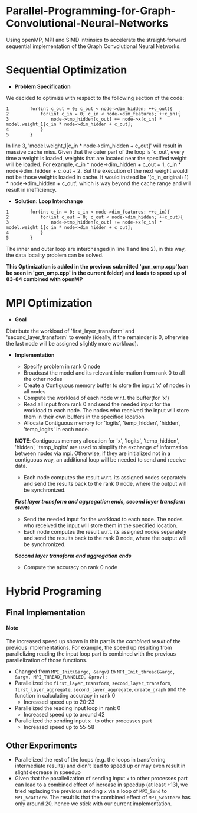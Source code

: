 # Parallel-Programming-for-Graph-Convolutional-Neural-Networks
Using openMP, MPI and SIMD intrinsics to accelerate the straight-forward sequential implementation of the Graph Convolutional Neural Networks.

# Sequential Optimization

  * **Problem Specification**

  We decided to optimize with respect to the following section of the code:

```
1        for(int c_out = 0; c_out < node->dim_hidden; ++c_out){
2            for(int c_in = 0; c_in < node->dim_features; ++c_in){
3                node->tmp_hidden[c_out] += node->x[c_in] * model.weight_1[c_in * node->dim_hidden + c_out];
4            }
5        }
```

  In line 3, 'model.weight_1[c_in * node->dim_hidden + c_out]' will result in massive cache miss.
  Given that the outer part of the loop is 'c_out', every time a weight is loaded, weights that are located near the specified weight will be loaded. For example, c_in * node->dim_hidden + c_out + 1, c_in * node->dim_hidden + c_out + 2. But the execution of the next weight would not be those weights loaded in cache. It would instead be '(c_in_original+1) * node->dim_hidden + c_out', which is way beyond the cache range and will result in inefficiency.

  * **Solution: Loop Interchange**

```
1        for(int c_in = 0; c_in < node->dim_features; ++c_in){
2            for(int c_out = 0; c_out < node->dim_hidden; ++c_out){
3                node->tmp_hidden[c_out] += node->x[c_in] * model.weight_1[c_in * node->dim_hidden + c_out];
4            }
5        }
```

  The inner and outer loop are interchanged(in line 1 and line 2), in this way, the data locality problem can be solved.

  **This Optimization is added in the previous submitted 'gcn_omp.cpp'(can be seen in 'gcn_omp.cpp' in the current folder) and leads to speed up of 83-84 combined with openMP**

# MPI Optimization

  * **Goal**
  
  Distribute the workload of 'first_layer_transform' and 'second_layer_transform' to evenly (ideally, if the remainder is 0, otherwise the last node will be assigned slightly more workload).

  * **Implementation**

    * Specify problem in rank 0 node
    * Broadcast the model and its relevant information from rank 0 to all the other nodes
    * Create a Contiguous memory buffer to store the input 'x' of nodes in all nodes
    * Compute the workload of each node w.r.t. the buffer(for 'x')
    * Read all input from rank 0 and send the needed input for the workload to each node. The nodes who received the input will store them in their own buffers in the specified location
    * Allocate Contiguous memory for 'logits', 'temp_hidden', 'hidden', 'temp_logits' in each node.


    **NOTE**: Contiguous memory allocation for 'x', 'logits', 'temp_hidden', 'hidden', 'temp_logits' are used to simplify the exchange of information between nodes via mpi. Otherwise, if they are initialized not in a contiguous way, an additional loop will be needed to send and receive data.

    * Each node computes the result w.r.t. its assigned nodes separately and send the results back to the rank 0 node, where the output will be synchronized.

    ***First layer transform and aggregation ends, second layer transform starts***

    * Send the needed input for the workload to each node. The nodes who received the input will store them in the specified location. 
    * Each node computes the result w.r.t. its assigned nodes separately and send the results back to the rank 0 node, where the output will be synchronized.

    ***Second layer transform and aggregation ends***

    * Compute the accuracy on rank 0 node


# Hybrid Programing

## Final Implementation

#### Note

The increased speed up shown in this part is the _combined result_ of the previous implementations. For example, the speed up resulting from parallelizing reading the input loop part is combined with the previous parallelization of those functions.

* Changed from ``MPI_Init(&argc, &argv)`` to ``MPI_Init_thread(&argc, &argv, MPI_THREAD_FUNNELED, &prov);``
* Parallelized the ``first_layer_transform``, ``second_layer_transform``, ``first_layer_aggregate``, ``second_layer_aggregate``, ``create_graph`` and the function in calculating accuracy in rank 0
  * Increased speed up to 20-23
* Parallelized the reading input loop in rank 0 
  * Increased speed up to around 42
* Parallelized the sending input ``x `` to other processes part 
  * Increased speed up to 55-58

## Other Experiments

* Parallelized the rest of the loops (e.g. the loops in transferring intermediate results) and didn't lead to speed up or may even result in slight decrease in speedup
* Given that the parallelization of sending input ``x`` to other processes part can lead to a combined effect of increase in speedup (at least +13), we tried replacing the previous sending `x` via a loop of `MPI_Send` to `MPI_Scatterv`. The result is that the combined effect of  ``MPI_Scatterv`` has only around 20, hence we stick with our current implementation. 










